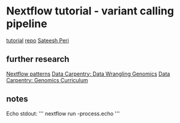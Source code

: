 # Nextflow tutorial - variant calling pipeline

[tutorial](https://sateeshperi.github.io/nextflow_varcal/nextflow/)
[repo](https://github.com/sateeshperi/nextflow_varcal)
[Sateesh Peri](https://github.com/sateeshperi)

## further research

[Nextflow patterns](https://nextflow-io.github.io/patterns/)
[Data Carpentry: Data Wrangling Genomics](https://datacarpentry.org/wrangling-genomics/)
[Data Carpentry: Genomics Curriculum](https://datacarpentry.org/lessons/#genomics-workshop)

## notes

Echo stdout:
'''
nextflow run -process.echo
'''



